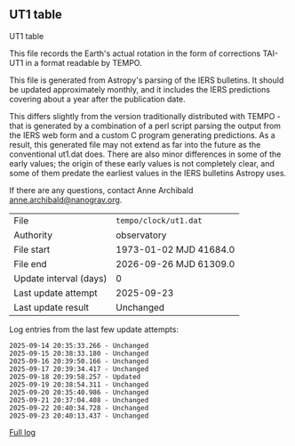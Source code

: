 
## UT1 table

UT1 table

This file records the Earth's actual rotation in the form of
corrections TAI-UT1 in a format readable by TEMPO.

This file is generated from Astropy's parsing of the IERS
bulletins. It should be updated approximately monthly, and it
includes the IERS predictions covering about a year after the
publication date.

This differs slightly from the version traditionally distributed
with TEMPO - that is generated by a combination of a perl script
parsing the output from the IERS web form and a custom C program
generating predictions. As a result, this generated file may not
extend as far into the future as the conventional ut1.dat does.
There are also minor differences in some of the early values; the
origin of these early values is not completely clear, and some of
them predate the earliest values in the IERS bulletins Astropy uses.

If there are any questions, contact Anne Archibald
<anne.archibald@nanograv.org>.

|     |     |
|:--- |:--- |
| File | `tempo/clock/ut1.dat` |
| Authority | observatory |
| File start | 1973-01-02 MJD 41684.0 |
| File end | 2026-09-26 MJD 61309.0 |
| Update interval (days) | 0 |
| Last update attempt | 2025-09-23 |
| Last update result | Unchanged |

Log entries from the last few update attempts:
```
2025-09-14 20:35:33.266 - Unchanged
2025-09-15 20:38:33.180 - Unchanged
2025-09-16 20:39:50.166 - Unchanged
2025-09-17 20:39:34.417 - Unchanged
2025-09-18 20:39:58.257 - Updated
2025-09-19 20:38:54.311 - Unchanged
2025-09-20 20:35:40.986 - Unchanged
2025-09-21 20:37:04.408 - Unchanged
2025-09-22 20:40:34.728 - Unchanged
2025-09-23 20:40:13.437 - Unchanged
```
[Full log](https://raw.githubusercontent.com/ipta/pulsar-clock-corrections/main/log/tempo/clock/ut1.dat.log)
